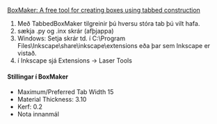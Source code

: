 [BoxMaker: A free tool for creating boxes using tabbed construction](https://github.com/paulh-rnd/TabbedBoxMaker)
1. Með TabbedBoxMaker tilgreinir þú hversu stóra tab þú vilt hafa.
1. sækja .py og .inx skrár (afþjappa)
1. Windows: Setja skrár td. í C:\Program Files\Inkscape\share\inkscape\extensions eða þar sem Inkscape er vistað.
1. í Inkscape sjá Extensions -> Laser Tools

#### Stillingar í BoxMaker
* Maximum/Preferred Tab Width 15
* Material Thickness: 3.10
* Kerf: 0.2
* Nota innanmál
